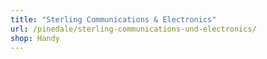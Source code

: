 ```yaml
---
title: "Sterling Communications & Electronics"
url: /pinedale/sterling-communications-und-electronics/
shop: Handy
---
```

